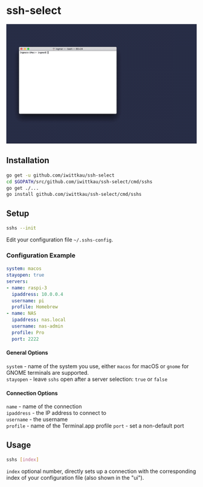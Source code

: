 # ssh-select

![sshs demo](.github/sshs.gif)

## Installation

```bash
go get -u github.com/iwittkau/ssh-select
cd $GOPATH/src/github.com/iwittkau/ssh-select/cmd/sshs
go get ./...
go install github.com/iwittkau/ssh-select/cmd/sshs
```

## Setup

```bash
sshs --init
```

Edit your configuration file `~/.sshs-config`.

### Configuration Example

```yml
system: macos
stayopen: true
servers:
- name: raspi-3
  ipaddress: 10.0.0.4
  username: pi
  profile: Homebrew
- name: NAS
  ipaddress: nas.local
  username: nas-admin
  profile: Pro
  port: 2222
```

#### General Options

`system` - name of the system you use, either `macos` for macOS or `gnome` for GNOME terminals are supported.   
`stayopen` - leave `sshs` open after a server selection: `true` or `false`

#### Connection Options

`name` - name of the connection  
`ipaddress` - the IP address to connect to  
`username` -  the username  
`profile` - name of the Terminal.app profile
`port` - set a non-default port


## Usage

```bash
sshs [index]
```

`index` optional number, directly sets up a connection with the corresponding index of your configuration file (also shown in the "ui").

